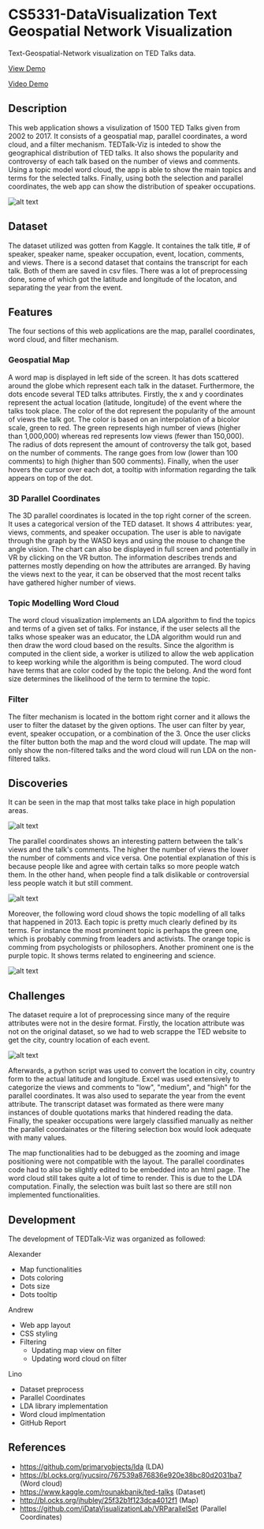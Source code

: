 # CS5331-DataVisualization Text Geospatial Network Visualization
Text-Geospatial-Network visualization on TED Talks data.

[View Demo](https://lvrg12.github.io/TEDTalk-Viz/)

[Video Demo](https://lvrg12.github.io/TEDTalk-Viz/data/TEDTalkVizViddemo.mp4)

## Description
This web application shows a visulization of 1500 TED Talks given from 2002 to 2017. It consists of a geospatial map, parallel coordinates, a word cloud, and a filter mechanism. TEDTalk-Viz is inteded to show the geographical distribution of TED talks. It also shows the popularity and controversy of each talk based on the number of views and comments. Using a topic model word cloud, the app is able to show the main topics and terms for the selected talks. Finally, using both the selection and parallel coordinates, the web app can show the distribution of speaker occupations.

![alt text](media/demo.gif)

## Dataset
The dataset utilized was gotten from Kaggle. It containes the talk title, # of speaker, speaker name, speaker occupation, event, location, comments, and views. There is a second dataset that contains the transcript for each talk. Both of them are saved in csv files. There was a lot of preprocessing done, some of which got the latitude and longitude of the locaton, and separating the year from the event.

## Features
The four sections of this web applications are the map, parallel coordinates, word cloud, and filter mechanism.

### Geospatial Map
A word map is displayed in left side of the screen. It has dots scattered around the globe which represent each talk in the dataset. Furthermore, the dots encode several TED talks attributes. Firstly, the x and y coordinates represent the actual location (latitude, longitude) of the event where the talks took place. The color of the dot represent the popularity of the amount of views the talk got. The color is based on an interpolation of a bicolor scale, green to red. The green represents high number of views (higher than 1,000,000) whereas red represents low views (fewer than 150,000). The radius of dots represent the amount of controversy the talk got, based on the number of comments. The range goes from low (lower than 100 comments) to high (higher than 500 comments). Finally, when the user hovers the cursor over each dot, a tooltip with information regarding the talk appears on top of the dot.

### 3D Parallel Coordinates
The 3D parallel coordinates is located in the top right corner of the screen. It uses a categorical version of the TED dataset. It shows 4 attributes: year, views, comments, and speaker occupation. The user is able to navigate through the graph by the WASD keys and using the mouse to change the angle vision. The chart can also be displayed in full screen and potentially in VR by clicking on the VR button. The information describes trends and patternes mostly depending on how the attributes are arranged. By having the views next to the year, it can be observed that the most recent talks have gathered higher number of views.

### Topic Modelling Word Cloud
The word cloud visualization implements an LDA algorithm to find the topics and terms of a given set of talks. For instance, if the user selects all the talks whose speaker was an educator, the LDA algorithm would run and then draw the word cloud based on the results. Since the algorithm is computed in the client side, a worker is utilized to allow the web application to keep working while the algorithm is being computed. The word cloud have terms that are color coded by the topic the belong. And the word font size determines the likelihood of the term to termine the topic.

### Filter
The filter mechanism is located in the bottom right corner and it allows the user to filter the dataset by the given options. The user can filter by year, event, speaker occupation, or a combination of the 3. Once the user clicks the filter button both the map and the word cloud will update. The map will only show the non-filtered talks and the word cloud will run LDA on the non-filtered talks.

## Discoveries

It can be seen in the map that most talks take place in high population areas.

![alt text](media/map.png)

The parallel coordinates shows an interesting pattern between the talk's views and the talk's comments. The higher the number of views the lower the number of comments and vice versa. One potential explanation of this is because people like and agree with certain talks so more people watch them. In the other hand, when people find a talk dislikable or controversial less people watch it but still comment.

![alt text](media/parcoords.png)

Moreover, the following word cloud shows the topic modelling of all talks that happened in 2013. Each topic is pretty much clearly defined by its terms. For instance the most prominent topic is perhaps the green one, which is probably comming from leaders and activists. The orange topic is comming from psychologists or philosophers. Another prominent one is the purple topic. It shows terms related to engineering and science.

![alt text](media/wordcloud.png)

## Challenges
The dataset require a lot of preprocessing since many of the require attributes were not in the desire format. Firstly, the location attribute was not on the original dataset, so we had to web scrappe the TED website to get the city, country location of each event.

![alt text](media/webscrapping.png)

Afterwards, a python script was used to convert the location in city, country form to the actual latitude and longitude. Excel was used extensively to categorize the views and comments to "low", "medium", and "high" for the parallel coordinates. It was also used to separate the year from the event attribute. The transcript dataset was formated as there were many instances of double quotations marks that hindered reading the data. Finally, the speaker occupations were largely classified manually as neither the parallel coordainates or the filtering selection box would look adequate with many values.

The map functionalities had to be debugged as the zooming and image positioning were not compatible with the layout. The parallel coordinates code had to also be slightly edited to be embedded into an html page. The word cloud still takes quite a lot of time to render. This is due to the LDA computation. Finally, the selection was built last so there are still non implemented functionalities.

## Development
The development of TEDTalk-Viz was organized as followed:

Alexander
- Map functionalities
- Dots coloring
- Dots size
- Dots tooltip

Andrew
- Web app layout
- CSS styling
- Filtering
  - Updating map view on filter
  - Updating word cloud on filter

Lino
- Dataset preprocess
- Parallel Coordinates
- LDA library implementation
- Word cloud implmentation
- GitHub Report

## References
- https://github.com/primaryobjects/lda (LDA)
- https://bl.ocks.org/jyucsiro/767539a876836e920e38bc80d2031ba7 (Word cloud)
- https://www.kaggle.com/rounakbanik/ted-talks (Dataset)
- http://bl.ocks.org/jhubley/25f32b1f123dca4012f1 (Map)
- https://github.com/iDataVisualizationLab/VRParallelSet (Parallel Coordinates)
